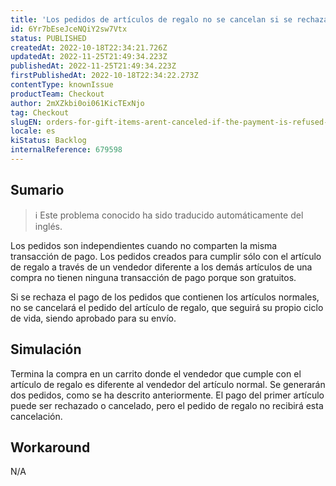 ```yaml
---
title: 'Los pedidos de artículos de regalo no se cancelan si se rechaza el pago del pedido del artículo normal'
id: 6Yr7bEseJceNQiY2sw7Vtx
status: PUBLISHED
createdAt: 2022-10-18T22:34:21.726Z
updatedAt: 2022-11-25T21:49:34.223Z
publishedAt: 2022-11-25T21:49:34.223Z
firstPublishedAt: 2022-10-18T22:34:22.273Z
contentType: knownIssue
productTeam: Checkout
author: 2mXZkbi0oi061KicTExNjo
tag: Checkout
slugEN: orders-for-gift-items-arent-canceled-if-the-payment-is-refused-for-the-regular-items-order
locale: es
kiStatus: Backlog
internalReference: 679598
---
```


## Sumario

>ℹ️ Este problema conocido ha sido traducido automáticamente del inglés.


Los pedidos son independientes cuando no comparten la misma transacción de pago. Los pedidos creados para cumplir sólo con el artículo de regalo a través de un vendedor diferente a los demás artículos de una compra no tienen ninguna transacción de pago porque son gratuitos.

Si se rechaza el pago de los pedidos que contienen los artículos normales, no se cancelará el pedido del artículo de regalo, que seguirá su propio ciclo de vida, siendo aprobado para su envío.



## Simulación


Termina la compra en un carrito donde el vendedor que cumple con el artículo de regalo es diferente al vendedor del artículo normal. Se generarán dos pedidos, como se ha descrito anteriormente. El pago del primer artículo puede ser rechazado o cancelado, pero el pedido de regalo no recibirá esta cancelación.



## Workaround


N/A

